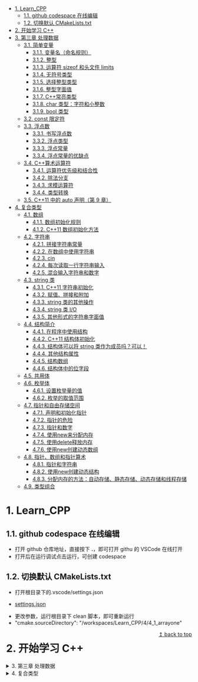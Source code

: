 - [1. Learn\_CPP](#1-learn_cpp)
  - [1.1. github codespace 在线编辑](#11-github-codespace-在线编辑)
  - [1.2. 切换默认 CMakeLists.txt](#12-切换默认-cmakeliststxt)
- [2. 开始学习 C++](#2-开始学习-c)
- [3. 第三章 处理数据](#3-第三章-处理数据)
  - [3.1. 简单变量](#31-简单变量)
    - [3.1.1. 变量名（命名规则）](#311-变量名命名规则)
    - [3.1.2. 整型](#312-整型)
    - [3.1.3. 运算符 sizeof 和头文件 limits](#313-运算符-sizeof-和头文件-limits)
    - [3.1.4. 无符号类型](#314-无符号类型)
    - [3.1.5. 选择整型类型](#315-选择整型类型)
    - [3.1.6. 整型字面值](#316-整型字面值)
    - [3.1.7. C++常亮类型](#317-c常亮类型)
    - [3.1.8. char 类型：字符和小整数](#318-char-类型字符和小整数)
    - [3.1.9. bool 类型](#319-bool-类型)
  - [3.2. const 限定符](#32-const-限定符)
  - [3.3. 浮点数](#33-浮点数)
    - [3.3.1. 书写浮点数](#331-书写浮点数)
    - [3.3.2. 浮点类型](#332-浮点类型)
    - [3.3.3. 浮点常量](#333-浮点常量)
    - [3.3.4. 浮点常量的优缺点](#334-浮点常量的优缺点)
  - [3.4. C++算术运算符](#34-c算术运算符)
    - [3.4.1. 运算符优先级和结合性](#341-运算符优先级和结合性)
    - [3.4.2. 除法分支](#342-除法分支)
    - [3.4.3. 求模运算符](#343-求模运算符)
    - [3.4.4. 类型转换](#344-类型转换)
  - [3.5. C++11 中的 auto 声明（第 9 章）](#35-c11-中的-auto-声明第-9-章)
- [4. 复合类型](#4-复合类型)
  - [4.1. 数组](#41-数组)
    - [4.1.1. 数组初始化规则](#411-数组初始化规则)
    - [4.1.2. C++11 数组初始化方法](#412-c11-数组初始化方法)
  - [4.2. 字符串](#42-字符串)
    - [4.2.1. 拼接字符串常量](#421-拼接字符串常量)
    - [4.2.2. 在数组中使用字符串](#422-在数组中使用字符串)
    - [4.2.3. cin](#423-cin)
    - [4.2.4. 每次读取一行字符串输入](#424-每次读取一行字符串输入)
    - [4.2.5. 混合输入字符串和数字](#425-混合输入字符串和数字)
  - [4.3. string 类](#43-string-类)
    - [4.3.1. C++11 字符串初始化](#431-c11-字符串初始化)
    - [4.3.2. 赋值、拼接和附加](#432-赋值拼接和附加)
    - [4.3.3. string 类的其他操作](#433-string-类的其他操作)
    - [4.3.4. string 类 I/O](#434-string-类-io)
    - [4.3.5. 其他形式的字符串字面值](#435-其他形式的字符串字面值)
  - [4.4. 结构简介](#44-结构简介)
    - [4.4.1. 在程序中使用结构](#441-在程序中使用结构)
    - [4.4.2. C++11 结构体初始化](#442-c11-结构体初始化)
    - [4.4.3. 结构体可以将 string 类作为成员吗？可以！](#443-结构体可以将-string-类作为成员吗可以)
    - [4.4.4. 其他结构属性](#444-其他结构属性)
    - [4.4.5. 结构数组](#445-结构数组)
    - [4.4.6. 结构体中的位字段](#446-结构体中的位字段)
  - [4.5. 共用体](#45-共用体)
  - [4.6. 枚举体](#46-枚举体)
    - [4.6.1. 设置枚举量的值](#461-设置枚举量的值)
    - [4.6.2. 枚举的取值范围](#462-枚举的取值范围)
  - [4.7. 指针和自由存储空间](#47-指针和自由存储空间)
    - [4.7.1. 声明和初始化指针](#471-声明和初始化指针)
    - [4.7.2. 指针的危险](#472-指针的危险)
    - [4.7.3. 指针和数字](#473-指针和数字)
    - [4.7.4. 使用new来分配内存](#474-使用new来分配内存)
    - [4.7.5. 使用delete释放内存](#475-使用delete释放内存)
    - [4.7.6. 使用new创建动态数组](#476-使用new创建动态数组)
  - [4.8. 指针、数组和指针算术](#48-指针数组和指针算术)
    - [4.8.1. 指针和字符串](#481-指针和字符串)
    - [4.8.2. 使用new创建动态结构](#482-使用new创建动态结构)
    - [4.8.3. 分配内存的方法：自动存储、静态存储、动态存储和线程存储](#483-分配内存的方法自动存储静态存储动态存储和线程存储)
  - [4.9. 类型组合](#49-类型组合)

<style>  
  .right-link {  
    float: right;  
    margin-left: 10px; /* 可选：添加间距 */  
  }  
</style>

# 1. Learn_CPP

## 1.1. github codespace 在线编辑

- 打开 github 仓库地址，直接按下 **.**，即可打开 githu 的 VSCode 在线打开
- 打开后在运行调试点击运行，可创建 codespace

## 1.2. 切换默认 CMakeLists.txt

- 打开根目录下的.vscode/settings.json

* [settings.json](./.vscode/settings.json)

- 更改参数，运行根目录下 clean 脚本，即可重新运行
- "cmake.sourceDirectory": "/workspaces/Learn_CPP/4/4_1_arrayone"

<a href="#1-Learn_CPP" class="right-link">↥ back to top</a>

# 2. 开始学习 C++
<details>
<summary>3. 第三章 处理数据</summary>

# 3. 第三章 处理数据

## 3.1. 简单变量

### 3.1.1. 变量名（命名规则）

1. 只能使用字母字符、数字和下划线（\_）
2. 名称的第一个字符不可以是数字
3. 区分大小写
4. 不能使用 C++关键字
5. 以两个下划线或下划线和大写字母打头的名称被保留给实现（编译器及其使用的资源）使用。以一个下划线开头的名称被保留给实现，用作全局标识符
6. C++名称长度没有限制，但是有些平台有限制

<a href="#1-Learn_CPP" class="right-link">↥ back to top</a>

### 3.1.2. 整型

### 3.1.3. 运算符 sizeof 和头文件 limits

1. sizeof(同 C 语言)
   - 对类型名使用 sizeof 运算符时，应将**类型名放在括号里**
   - 对变量名使用 sizeof 运算符时，**括号是可选的**
2. 头文件 climits

| 符号变量   | 表示                        |
| ---------- | --------------------------- |
| CHAR_BIT   | char 的位数                 |
| CHAR_MAX   | char 的最大值               |
| CHAR_MIN   | char 的最小值               |
| SCHAR_MAX  | signed char 的最大值        |
| SCHAR_MIN  | signed char 的最小值        |
| UCHAR_MAX  | unsigned char 的最大值      |
| SHRT_MAX   | short 的最大值              |
| SHRT_MIN   | short 的最小值              |
| USHRT_MAX  | unsigned short 的最大值     |
| INT_MAX    | int 的最大值                |
| INT_MIN    | int 的最小值                |
| UINT_MAX   | unsigned int 的最大值       |
| INT_MAX    | int 的最大值                |
| INT_MIN    | int 的最小值                |
| UINT_MAX   | unsigned int 的最大值       |
| LONG_MAX   | long 的最大值               |
| LONG_MIN   | long 的最小值               |
| ULONG_MAX  | unsigned long 的最大值      |
| LLONG_MAX  | long long 的最大值          |
| LLONG_MIN  | long long 的最小值          |
| ULLONG_MAX | unsigned long long 的最大值 |

1. 符号常量

- 被设计用来 C 和 C++的头文件必须使用#define
- C++使用关键之 const 方式创建符号常量

1. 初始化

- 将变量初始化为字面值常量
- 将变量初始化为另一个变量，条件是后者已经定义过
- 将变量初始化为表达式，条件是当程序执行到该声明时，表达式中的所有值都是已知的。

1. C++11 初始化方式

```c {.line-numbers} copy
   int i = {0};
   int i{0};   // 可以不需要等号
   int i = {}; // 初始化为0
   int i{};
```

- 有助于更好的防范类型转换错误
- 使新手更容易学习 C++
  <a href="#1-Learn_CPP" class="right-link">↥ back to top</a>

### 3.1.4. 无符号类型

- 关键字 unsigned
- C++确保了无符号类型超越限制时不出错
- C++并不保证整型超越限制（上溢和下溢）时不出错
  ![3_1典型的整数溢出行为](./image/3_1典型的整数溢出行为.png)

<a href="#1-Learn_CPP" class="right-link">↥ back to top</a>

### 3.1.5. 选择整型类型

- 节省一点就是赢得一点
  <a href="#1-Learn_CPP" class="right-link">↥ back to top</a>

### 3.1.6. 整型字面值

| 进制    | 说明                                                      |
| ------- | --------------------------------------------------------- |
| 10 进制 | 如果第一位为 1~9                                          |
| 8 进制  | 如果第一位为 0，第二位为 1~7                              |
| 16 进制 | 如果前两位为 0x 或 0X。字符 a ~ f 和 A ~ F 表示十六进制位 |

- 输出十六进制和十进制。在修改格式之前，原来格式将一直有效

| 进制    | 代码        |
| ------- | ----------- |
| 10 进制 | cout << dec |
| 8 进制  | cout << oct |
| 16 进制 | cout << hex |

<a href="#1-Learn_CPP" class="right-link">↥ back to top</a>

### 3.1.7. C++常亮类型

- 整型常量默认 int
- 后缀：
  - u 表示 unsigned
  - l 表示 long
  - ul 表示 unsigned long
  - ll 表示 long long
- 长度：
  - 对于不带后缀的十进制，按照 int、long、long long 的顺序查找最长的匹配类型
  - 对于不带后缀的八进制和十六进制，按照 unsigned int、unsigned int、unsigned long、unsigned long long 的顺序查找最长的匹配类型
    <a href="#1-Learn_CPP" class="right-link">↥ back to top</a>

### 3.1.8. char 类型：字符和小整数

1. 值的类型将引导 cout 选择如何显示值
2. 成员函数 cout.put()。为什么会有这个成员函数，是历史遗留问题。
3. char 字面值
   - 单引号
   - 转义字符
   - 转义序列
4. 通用字符名
   - 通用字符名以\u 开头，后面是 16 进制数
   - 通用字符名可以用于任何字符
5. char 默认，既不是没符号，也不是有符号。有需要情况下，需要显示指出。
6. wchar_t
   - 宽字符类型
   - 与 underlying 类型长度和符号属性相同
   - cin 和 cout 是 char 流，所有不适于处理 wchar_t
   - wcin 和 wcout 处理 wchar_t
   - 前缀 L 指示宽字符常量和宽字符串
7. char16_t 和 char32_t
   - 无符号类型
   - u 前缀表示 char16_t
   - U 前缀表示 char32_t
     <a href="#1-Learn_CPP" class="right-link">↥ back to top</a>

### 3.1.9. bool 类型

- **非 0 即 1**
- true 转换成 1，false 转换成 0
- 任何数字值或指针值都可以被隐式转换成 bool（即不用显式强制转换）
  <a href="#1-Learn_CPP" class="right-link">↥ back to top</a>

## 3.2. const 限定符

1. const 声明常量
2. const 相较于#define 的**优势**：
   - 明确指定类型
   - 使用 C++作用域将定义限制在特定的函数或者文件中
   - 可以用于更复杂的类型，如数组和结构
     <a href="#1-Learn_CPP" class="right-link">↥ back to top</a>

## 3.3. 浮点数

- 数值和缩放因子
  <a href="#1-Learn_CPP" class="right-link">↥ back to top</a>

### 3.3.1. 书写浮点数

- 标准小数表示法（也允许使用,做小数点）
- E 表示法（也可以使用 e）
  d.ddE+n
  d.ddE-n
  d.dde+n
  -d.ddE+n

### 3.3.2. 浮点类型

1. 浮点类型

   - float、double、long double
   - floa：32 位，指数范围至少-37 到+37
   - double：64 位，指数范围至少-37 到+37
   - long double：96 位，指数范围至少-37 到+37
   - 在头文件 cfloat 或 float.h 中可以找到系统的限制。
   - 有些 C++实现未添加头文件 cfloat，有些基于 ANSI C 之前的编译器的 C++实现未添加头文件 float.h。

2. cout.setf()方法
   - cout 默认会删除结尾 0，调用 cout.setf()会覆盖这个行为
   - 调用 cout.setf(ios_base::fixed, ios_base::floatfield)会保留小数点后的 0
   - 调用 cout.setf(ios_base::scientific, ios_base::floatfield)会使用科学计数法

<a href="#1-Learn_CPP" class="right-link">↥ back to top</a>

### 3.3.3. 浮点常量

- 默认浮点常量都是 double 类型
- 希望浮点常量是 float 类型，需要在数字后面加上 f 或 F
- 对于 long double 类型，需要在数字后面加上 l 或 L
  <a href="#1-Learn_CPP" class="right-link">↥ back to top</a>

### 3.3.4. 浮点常量的优缺点

1. 优点
   - 可以表示整数之间的值
   - 因为有缩放因子，所有可以表示的范围大得多
2. 缺点
   - 运算速度慢
   - 精度将降低

<a href="#1-Learn_CPP" class="right-link">↥ back to top</a>

## 3.4. C++算术运算符

- \+ 运算符
- \- 运算符
- \* 运算符
- / 运算符
- % 运算符：
  - 求模
  - 操作数只能是整数
  - 如果操作数其中一个是负数，则满足如下规则：(a/b)\*b + a%b = a
    <a href="#1-Learn_CPP" class="right-link">↥ back to top</a>

### 3.4.1. 运算符优先级和结合性

1. 优先级
2. 结合性(方向)
   <a href="#1-Learn_CPP" class="right-link">↥ back to top</a>

### 3.4.2. 除法分支

1. 两个操作数都是整数，则结果为整数
2. 其中一个或者两个为小数，则结果为浮点数
   <a href="#1-Learn_CPP" class="right-link">↥ back to top</a>

### 3.4.3. 求模运算符

1. 求模运算符的结果是整数
   <a href="#1-Learn_CPP" class="right-link">↥ back to top</a>

### 3.4.4. 类型转换

1. C++自动执行类型转换
   - 将一种算术类型的值赋给另一种算术类型的变量时,C++将对值进行转换
   - 表达式中包含不同的类型时,C++将对值进行转换;
   - 将参数传递给函数时,C++将对值进行转换。
2. 初始化和赋值进行的转换
3. 以{}方式初始化时进行的转换（C++11）
   - 大括号的初始化称为列表初始化
   - 列表初始化不允许**缩窄**
   - 且列表初始化需要**常量**
     ```c {.line-numbers} copy
     const int code = 66;
     int x=66;
     char c1 {31325}; // 缩窄，不被允许
     char c2 = {66}; // 可以，因为存的下
     char C3 {code}; // 可以，因为存的下
     char C4 = {x}; // 不可以，因为x不是常量
     X = 31325;
     char c5 = x; // 这样的初始化是可以的
     ```
4. 表达式中的转换
   - 出现时自动转换
     - **整型提升：**
       - 在计算表达式时,C++将 bool、char、unsigned char、signed char 和 short 值转换为 int
       - 如果 short 比 int 短,则 unsigned short 类型将被转换为 int;如果两种类型的长度相同,则 unsignedshort 类型将被转换为 unsigned int。
   - 有些类型与其他类型同时出现在表达式时将被转换
5. 传递参数时的转换：传递参数时的类型转换通常由 C++函数原型控制。
6. 强制类型转换：
   - 强制转换的通用格式如下:
     - (typeName) value // 来自 C 语言
     - typeName (value) // 纯粹的 C++
   - 4 个强制类型转换运算符（15 章介绍） \* static_cast\<typeName> (value) 可用于将值从一种数值类型转换为另一种数值类型
     <a href="#1-Learn_CPP" class="right-link">↥ back to top</a>

## 3.5. C++11 中的 auto 声明（第 9 章）

- 如果使用关键字 auto,而不指定变量的类型,编译器将把变量的类型设置成与初始值相同:
  <a href="#1-Learn_CPP" class="right-link">↥ back to top</a>
</details>

<details>
<summary>4. 复合类型</summary>

# 4. 复合类型

## 4.1. 数组

- 数组声明：
  1. 存储在每个元素中的值的类型;
  2. 数组名;
  3. 数组中的元素数。编译时已知
- 数组使用：
  1. 可以单独访问数组元素。使用下标或者索引。
  2. 从 0 开始
  3. 编译器不会检查使用发下标是否有效

<a href="#1-Learn_CPP" class="right-link">↥ back to top</a>

### 4.1.1. 数组初始化规则

1. 只有在定义数组时才能使用初始化,此后就不能使用了
2. 不能将一个数组赋给另一个数组
3. 初始化数组时,提供的值的个数可以少于数组的元素数目。
4. 如果只对数组的一部分进行初始化,则编译器将把其他元素设置为 0。
5. 如果初始化数组时方括号内([])为空,C++编译器将计算元素个数
   <a href="#1-Learn_CPP" class="right-link">↥ back to top</a>

### 4.1.2. C++11 数组初始化方法

列表初始化

- 初始化数组时,可省略等号(=)
- 可不在大括号内包含任何东西,这将把所有元素都设置为零
- 列表初始化禁止缩窄转换
  <a href="#1-Learn_CPP" class="right-link">↥ back to top</a>

## 4.2. 字符串

1. C 风格字符串
   - 以空字符结尾，空字符被写作'\0'
   - 字符数组初始化为字符串方法：
     - 显式加上空字符
     - 使用双引号括起的字符串（字符串常量或字符串字面值）
   - 字符串读入 char 数组中时，会自动加上空字符
   - 字符串常量不能与字符常量互换
2. 基于 string 类库
   <a href="#1-Learn_CPP" class="right-link">↥ back to top</a>

### 4.2.1. 拼接字符串常量

- 任何两个由空白(空格、制表符和换行符)分隔的字符串常量都将**自动拼接**成一个。
  <a href="#1-Learn_CPP" class="right-link">↥ back to top</a>

### 4.2.2. 在数组中使用字符串

1. 将数组初始化为字符串常量
2. 将键盘或文件输入读入到数组中
3. 确认字符串长度(只计算可见字符长度)-strlen()

- [4_2_string.cpp](./4/4_2_string/src/4_2_string.cpp)

### 4.2.3. cin

- [4_3_instr1.cpp](./4/4_3_instr1/src/4_3_instr1.cpp)

* cin 使用空白(空格、制表符和换行符)来确定字符串的结束位置，且**空白符会保存在输入队列**
* cin 在获取字符数组输入时，只读取一个单词
* cin 开始输入之前它们跳过空白（空格、换行符和制表符）
*

<a href="#1-Learn_CPP" class="right-link">↥ back to top</a>

### 4.2.4. 每次读取一行字符串输入

1. 面向行的输入：**cin.getline(字符数组名, 字符个数, 结束标志)**
   - [4_4_instr2.cpp](./4/4_4_instr2/src/4_4_instr2.cpp)
   * 字符个数包括不可见字符
   * 默认使用换行符作为结束标志
   * 不读入输入的字符串的结束标志（如换行符）
   * **结束符不会保存在输入队列**
2. 面向行的输入：**cin.get**
   - [4_5_instr3.cpp](./4/4_5_instr3/src/4_5_instr3.cpp)
   * cin.get(char\* s, streamsize n)：会读取到行尾，但是**换行符会保存在输入队列**
   * cin.get():可读取下一个字符（即使是换行符）
   * cin.get(char\* s, streamsize n).get():消耗掉输入队列的换行符
   * 为什么使用 get()而不是 getline()？
     - 老式未实现 getline
     - get 使输入更仔细。比如如何知道停止读取的原因是已经读取一整行了还是数组填满了?可以使用 cin.get()查看下一个输入字符，如果下一个输入字符是换行符，则说明已经读取了一整行。
3. 空行和其他问题
   - 空行：
     - 最初做法：下一条输入语句将在前一条 getline()或 get()结束读取的位置开始读取
     - 当前做法：当 get()（不是 getline()）读取空行后将设置时效为（failbit），之后输入将被阻断。使用 cin.clear()来恢复输入。
   - 其他问题： \* 输入行包含的字符数比指定的多，get()和 getline()将把余下字符留在输入队列，而 getline()会设置失效位，并关闭之后输入。
     <a href="#1-Learn_CPP" class="right-link">↥ back to top</a>

### 4.2.5. 混合输入字符串和数字

- 当混合输入数字和字符串时，需注意数字会把换行符留在输入队列中
  <a href="#1-Learn_CPP" class="right-link">↥ back to top</a>

## 4.3. string 类

- [4_7_strtype1.cpp](./4/4_7_strtype1/src/4_7_strtype1.cpp)

* C++98 添加
* 需包含头文件 string，string 类位于命名空间 std 中
* string 对象和字符数数组区别：
  - 可以将 string 对象声明为简单变量而不是数组
  - 类设计可以让程序**自动处理**string 的大小
    <a href="#1-Learn_CPP" class="right-link">↥ back to top</a>

### 4.3.1. C++11 字符串初始化

### 4.3.2. 赋值、拼接和附加

- [4_8_strtype2.cpp](./4/4_8_strtype2/src/4_8_strtype2.cpp)

* 可以将一个 string 对象赋值给另一个 string 对象，而数组不可以
* 可以使用+合并两个 string 对象，可以使用+=追加
* 可以将 C 风格字符串或 string 对象与 string 对象相加，或将他们附加到 sting 对象的末尾
  <a href="#1-Learn_CPP" class="right-link">↥ back to top</a>

### 4.3.3. string 类的其他操作

- [4_9_strtype3.cpp](./4/4_9_strtype3/src/4_9_strtype3.cpp)

* 对于 c 风格字符串，使用 cstring 中的函数完成操作
* string 对象相较于 c 风格字符数组优势：
  - 处理时语法更简单
  - 字符数组总是存在目标数组过小，无法存储指定信息的危险
  - string 类具有自动调整大小的功能
  - c 风格字符串，提供**strncat()和 strncpy()**，可以指定目标数组最大允许长度
    <a href="#1-Learn_CPP" class="right-link">↥ back to top</a>

### 4.3.4. string 类 I/O

- [4_10_strtype4.cpp](./4/4_10_strtype4/src/4_10_strtype4.cpp)

* 处理 string 对象的代码使用 string 类的一个友元函数

### 4.3.5. 其他形式的字符串字面值

| 字符类型 | 字面值前缀 | 标准  |
| -------- | ---------- | ----- |
| char     |            |       |
| wchar_t  | L          |       |
| char16_t | u          | C++11 |
| char32_t | U          | C++11 |

- C++11 新增：
  - UTF-8 使用 u8 前缀
  - 原始（raw）字符串：
    _ R 前缀（即不再转义，界定符为 **"(** 和 **)"**）
    _ 允许支持自定义界定符：
    _ 如：\*\*"+_(** 和 **)+_"\*\*
    _ 默认界定符之间添加任意数量的基本字符，但空格、括号、斜杠和控制字符除外
    <a href="#1-Learn_CPP" class="right-link">↥ back to top</a>

## 4.4. 结构简介

- 创建结构：
  - 定义结构描述
  - 创建结构变量
- C++允许在声明结构体变量时省略关键字 struct
  <a href="#1-Learn_CPP" class="right-link">↥ back to top</a>

### 4.4.1. 在程序中使用结构

- [4_11_structur.cpp](./4/4_11_structur/src/4_11_structur.cpp)

* C++不提倡使用外部变量，但是提倡使用外部结构体声明。另外在外部声明符号常量通常更合理
  <a href="#1-Learn_CPP" class="right-link">↥ back to top</a>

### 4.4.2. C++11 结构体初始化

- 列表初始化，且等号可选
- 若大括号未包含任何东西，每个成员被设置为零
- 不允许缩窄转换
  <a href="#1-Learn_CPP" class="right-link">↥ back to top</a>

### 4.4.3. 结构体可以将 string 类作为成员吗？可以！

```c++ {.line-numbers}  copy
#include <string>
struct inflatable
{
  std::string name;
  float volume;
  double price;
};
```

<a href="#1-Learn_CPP" class="right-link">↥ back to top</a>

### 4.4.4. 其他结构属性

- 可以作为函数参数或者返回值
- 可以使用赋值运算符将整个结构体赋值给另一个结构体变量（成员赋值）
- 可以同时完成定义结构体和创建结构体变量
- 可以声明没有名称的结构体类型
  <a href="#1-Learn_CPP" class="right-link">↥ back to top</a>

### 4.4.5. 结构数组

### 4.4.6. 结构体中的位字段

- 允许指定占用特定位数的结构体成员
- 字段的类型应该为整型或者枚举，接下来是冒号，冒号后面是一个数字，它指定了使用的位数
- 可以使用没有名称的字段来提供间距
- 每个成员都被称为位字段

```c++ {.line-numbers}  copy
struct torgle_register
{
  unsigned int SN : 4;  // 4 bits for SN value
  unsigned int : 4;     // 4 bits unused
  bool goodIn : 1;      // valid input (1 bit)
  bool goodTorgle : 1;  // successful torgling
}
```

<a href="#1-Learn_CPP" class="right-link">↥ back to top</a>

## 4.5. 共用体

- 能存储不同数据类型，但是同时只能存储其中一种类型
- 共用体长度为起最大成员的长度

## 4.6. 枚举体

- 创建符号常量
- 代替 const
- 允许定义新类型，但必须按严格的限制进行
- 枚举体，枚举量
- 默认将整数值赋给枚举量，可以显式的指定整数值来覆盖默认值
- 枚举变量具有一些特殊属性：
  - 在不进行强制类型转换的情况下，只能将定义枚举时使用的枚举量赋值给这种枚举的变量
  - 对于枚举，只定义了赋值运算符，没有定义算术运算符
  - 枚举量是整型，可被提升为 int 类型，但 int 不能自动转换成枚举类型
  - 如果 int 值有效，则可以通过强制类型转换将 int 值赋给枚举变量
    <a href="#1-Learn_CPP" class="right-link">↥ back to top</a>

### 4.6.1. 设置枚举量的值

- [4_0_6_1_enum.cpp](./4/4_0_6_1_enum/src/4_0_6_1_enum.cpp)

1. 可以使用赋值运算符显式地给枚举量赋值
2. 指定的值，必须是整数
3. 也可以显式地定义其中一些枚举量的值。默认从零开始。后面未定义的值，比前面枚举量大 1。
4. 可以创建多个值相同的枚举量
   <a href="#1-Learn_CPP" class="right-link">↥ back to top</a>

### 4.6.2. 枚举的取值范围

1. 上限：
   1. 最大值的最小 2 次幂减 1。如 101->128->127
2. 下限：
   1. 最小值不小于 0，则下限为 0
   2. 最小值小于 0，最大值的最小 2 次幂减 1 加上负号。如-6 -> -8 -> -7
      <a href="#1-Learn_CPP" class="right-link">↥ back to top</a>

## 4.7. 指针和自由存储空间
- 显示地址时，cout 使用十六进制
- 常规变量：值是指定的量，地址是派生量
- <b>*</b>运算符：间接值或解除引用运算符
- [4_14_address.cpp](./4/4_14_address/src/4_14_address.cpp)
- [4_15_pointer.cpp](./4/4_15_pointer/src/4_15_pointer.cpp)
<a href="#1-Learn_CPP" class="right-link">↥ back to top</a>

### 4.7.1. 声明和初始化指针
- \* 运算符两边空格可选
- 每个指针变量名都需要使用一个\*。如：int \*p1, \*p2
- int *是一种复合类型
- 指向不同类型的指针变量长度相同
- 在声明时初始化指针，被初始化的是指针而不是它指向的值
[4_16_init_ptr.cpp](./4/4_16_init_ptr/src/4_16_init_ptr.cpp)

### 4.7.2. 指针的危险
* 创建指针时，并不会分配用来存储指针所指向数据的内存

### 4.7.3. 指针和数字
* 将数字值作为地址使用，应当通过强制类型转换为适当的地址类型，否则会报错
  
### 4.7.4. 使用new来分配内存
* 数据对象：为数据项分配的内存块
* 为一个数据对象获得并指定分配内存的通用格式：
  > typeName * pointer_name = new typeName;

- [4_17_use_new.cpp](./4/4_17_use_new/src/4_17_use_new.cpp)
* 必须声明指针所指向的类型：地址本身只指出了对象存储地址的开始，而没有指出其类型（使用的字节数）
* new分配的内存块通常和常规变量声明分配的内存块不同
  * 常规变量在栈
  * new从堆或者自由存储区分配内存
* 值为0的指针被称为空指针

### 4.7.5. 使用delete释放内存
* 使用delete，后面加上指向new分配的内存的指针
* 释放内存后，并不会删除指针本身
* 一定要成对使用new和delete，否则会发生内存泄漏
* 使用delete的关键，将它用于new分配的内存。不一定非是new的指针变量，如不同指针指向同一个new的内存的情况
* 一般来说，不要创建两个指向同一内存的指针，因为这将增加错误删除同一内存块两次的可能性。

### 4.7.6. 使用new创建动态数组
* 对于大型数据（如数组，字符串和结构体），应当使用new
* 动态联编
* 静态联编
* 动态数组
1. 使用new创建动态数组
```c++ {.line-numbers}  copy
int *p = new int [10]; // 返回第一个元素地址
delete [] p;
```
* new和delete遵循以下规则：
  * 不能用delete释放不是new分配的内存
  * 不要尝试释放已经释放的内存，结果未知
  * 如果使用new[]为数组分配内存，则必须使用delete[]释放内存
  * 如果使用new为单个对象分配内存，则必须使用delete（没有方括号）释放内存
  * 对空指针使用delete是安全的
* 不能用sizeof运算符确定动态分配的数组包含的字节数
2. 使用动态数组
[4_18_arraynew.cpp](./4/4_18_arraynew/src/4_18_arraynew.cpp)

## 4.8. 指针、数组和指针算术
* 指针和数组基本等价的原因在于指针算术和C++内部处理数组的方式
* C++将数组名解释为地址
* 指针变量加1，其增加的值等于指向的类型占用的字节数
* arr[1]，C++编译器将该表达式看作是 *(arr + 1)
* 通常使用数组表示法，C++都执行下面转换
  * arr[i] 转换成  *(arr + i)
* 使用的是指针，而不是数组名，C++也执行下面转换
  * p[i] 转换成  *(p + i)
* 数组名和指针名区别：
  1. 可以修改指针的值，而数组名是常量
  2. 对数组应用sizeof运算符得到的是数组的长度，而对指针得到的是指针的长度，即使指针指向的是一个数组
* 数组的地址
  > int arr[10];
  1. 对数组取地址时，数组名并不会被解释为其地址
  2. 数组名解释为第一个元素的地址
  3. 对数组名取地址得到的是整个数组的地址
  4. 从数字上来说是一样，但从概念上讲&arr[0]（即arr），是一个4字节内存块的地址，而&arr，是一个40字节内存块的地址
  5. 表达式arr+1，将地址值加2
  6. 表达式&arr+1，将地址加40
  7. arr是一个int指针（int *）
  8. &arr是一个，指向包含指向10个元素的int数组（int (*)[10]）
  > int (*p)[10] = &arr;
### 4.8.1. 指针和字符串
* 如果给cout提供一个字符的地址，则它会从该字符开始打印，直到遇到空字符为止
* 在C++中，用引号括起的字符串像数组名一样，也是第一个元素的地址
[4_20_ptrstr.cpp](./4/4_20_ptrstr/src/4_20_ptrstr.cpp)
* 一般给cout提供一个指针，它将打印地址
* 但如果指针类型是char *，cout将显示指向的字符串
* 如果想要显示字符串的地址，则必须将这种指针强制转换成另一种指针类型，如int *

### 4.8.2. 使用new创建动态结构
* 本节关于结构体的也适用于类
* new创建结构，需同时使用结构体类型和new
  > m_struct * ps = new m_struct;
* 结构体指针访问成员
  1. 使用 <b>-></b>，如ps->m_mem;
  2. 使用(*ps).m_mem;

### 4.8.3. 分配内存的方法：自动存储、静态存储、动态存储和线程存储
* C++11新增的线程存储，将在第9章简要讨论
* 自动存储：
  1. 在函数内部定义的常规变量使用自动存储空间
  2. 是局部变量
  3. 作用域为包含它的代码块
  4. 存储在栈中
* 静态存储：
  1. 静态存储是整个程序执行期间都存在的存储方式
  2. 静态变量
     1. 函数外定义的变量
     2. 声明使用static关键字
  3. 第9章详细介绍
* 动态存储
  1. new和delete运算符提供了一种比自动变量和静态变量更灵活的方法。 
  2. 自由存储空间（free store） 或堆（heap）
  3. new和delete可以在一个函数中分配，而在另一个函数中释放

## 4.9. 类型组合
* 数组、结构体和指针
</details>
